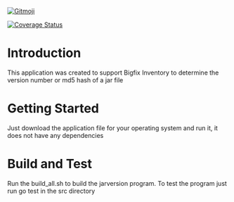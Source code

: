 <a href="https://gitmoji.dev">
  <img
    src="https://img.shields.io/badge/gitmoji-%20😜%20😍-FFDD67.svg?style=flat-square"
    alt="Gitmoji"
  />
</a>

[![Coverage Status](https://coveralls.io/repos/github/mikevdberge/jarversion-cli/badge.svg?branch=main)](https://coveralls.io/github/mikevdberge/jarversion-cli?branch=main)

# Introduction 
This application was created to support Bigfix Inventory to determine the version number or md5 hash of a jar file

# Getting Started
Just download the application file for your operating system and run it, it does not have any dependencies

# Build and Test
Run the build_all.sh to build the jarversion program.
To test the program just run go test in the src directory
